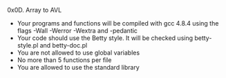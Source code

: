 0x0D. Array to AVL

- Your programs and functions will be compiled with gcc 4.8.4 using the flags -Wall -Werror -Wextra and -pedantic
- Your code should use the Betty style. It will be checked using betty-style.pl and betty-doc.pl
- You are not allowed to use global variables
- No more than 5 functions per file
- You are allowed to use the standard library
